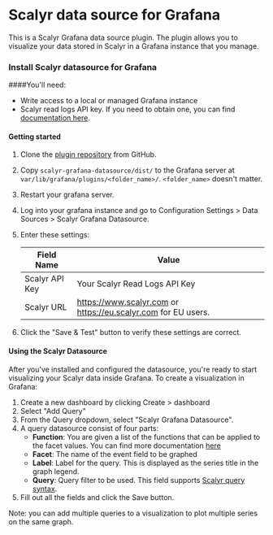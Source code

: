 # Scalyr data source for Grafana

This is a Scalyr Grafana data source plugin.
The plugin allows you to visualize your data stored in Scalyr in a Grafana instance that you manage.

### Install Scalyr datasource for Grafana

####You'll need:
* Write access to a local or managed Grafana instance
* Scalyr read logs API key. If you need to obtain one, you can find [documentation here]().


#### Getting started

1. Clone the [plugin repository](https://github.com/scalyr/scalyr-grafana-datasource) from GitHub.
2. Copy `scalyr-grafana-datasource/dist/` to the Grafana server at `var/lib/grafana/plugins/<folder_name>/`. `<folder_name>` doesn't matter.
3. Restart your grafana server.
4. Log into your grafana instance and go to Configuration Settings > Data Sources > Scalyr Grafana Datasource.
5. Enter these settings:

    |Field Name | Value|
    | --- | --- |
    |Scalyr API Key | Your Scalyr Read Logs API Key|
    |Scalyr URL | https://www.scalyr.com or https://eu.scalyr.com for EU users.|

6. Click the "Save & Test" button to verify these settings are correct. 

#### Using the Scalyr Datasource
After you've installed and configured the datasource, you're ready to start visualizing your Scalyr data inside Grafana. To create a visualization in Grafana:

1. Create a new dashboard by clicking Create > dashboard
2. Select "Add Query"
3. From the Query dropdown, select "Scalyr Grafana Datasource".
4. A query datasource consist of four parts: 
    * **Function**: You are given a list of the functions that can be applied to the facet values. You can find more documentation [here](https://www.scalyr.com/help/dashboards#graphFunctions)
    * **Facet**: The name of the event field to be graphed
    * **Label**: Label for the query. This is displayed as the series title in the graph legend.
    * **Query**: Query filter to be used. This field supports [Scalyr query syntax](https://www.scalyr.com/help/query-language).
5. Fill out all the fields and click the Save button. 

Note: you can add multiple queries to a visualization to plot multiple series on the same graph.
